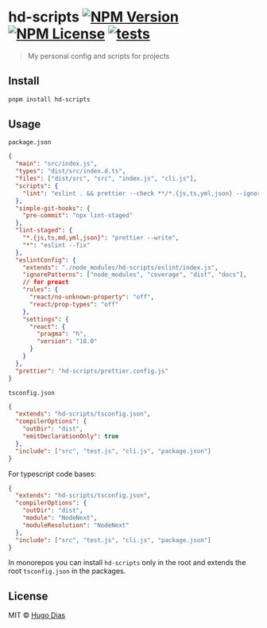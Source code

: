 # hd-scripts [![NPM Version](https://img.shields.io/npm/v/hd-scripts.svg)](https://www.npmjs.com/package/hd-scripts) [![NPM License](https://img.shields.io/npm/l/hd-scripts.svg)](https://www.npmjs.com/package/hd-scripts) [![tests](https://github.com/hugomrdias/hd-scripts/actions/workflows/main.yml/badge.svg)](https://github.com/hugomrdias/hd-scripts/actions/workflows/main.yml)

> My personal config and scripts for projects

## Install

```bash
pnpm install hd-scripts
```

## Usage

`package.json`

```json
{
  "main": "src/index.js",
  "types": "dist/src/index.d.ts",
  "files": ["dist/src", "src", "index.js", "cli.js"],
  "scripts": {
    "lint": "eslint . && prettier --check **/*.{js,ts,yml,json} --ignore-path .gitignore && tsc"
  },
  "simple-git-hooks": {
    "pre-commit": "npx lint-staged"
  },
  "lint-staged": {
    "*.{js,ts,md,yml,json}": "prettier --write",
    "*": "eslint --fix"
  },
  "eslintConfig": {
    "extends": "./node_modules/hd-scripts/eslint/index.js",
    "ignorePatterns": ["node_modules", "coverage", "dist", "docs"],
    // for preact
    "rules": {
      "react/no-unknown-property": "off",
      "react/prop-types": "off"
    },
    "settings": {
      "react": {
        "pragma": "h",
        "version": "18.0"
      }
    }
  },
  "prettier": "hd-scripts/prettier.config.js"
}
```

`tsconfig.json`

```json
{
  "extends": "hd-scripts/tsconfig.json",
  "compilerOptions": {
    "outDir": "dist",
    "emitDeclarationOnly": true
  },
  "include": ["src", "test.js", "cli.js", "package.json"]
}
```

For typescript code bases:

```json
{
  "extends": "hd-scripts/tsconfig.json",
  "compilerOptions": {
    "outDir": "dist",
    "module": "NodeNext",
    "moduleResolution": "NodeNext"
  },
  "include": ["src", "test.js", "cli.js", "package.json"]
}
```

In monorepos you can install `hd-scripts` only in the root and extends the root `tsconfig.json` in the packages.

## License

MIT © [Hugo Dias](http://hugodias.me)
